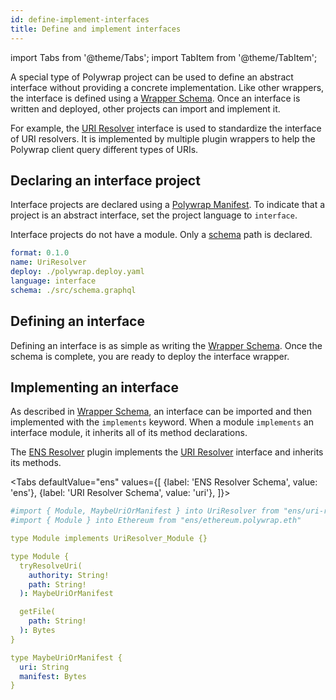 ```yaml
---
id: define-implement-interfaces
title: Define and implement interfaces
---
```


import Tabs from '@theme/Tabs';
import TabItem from '@theme/TabItem';

A special type of Polywrap project can be used to define an abstract interface without providing a concrete implementation.
Like other wrappers, the interface is defined using a [Wrapper Schema](./wrapper-schema).
Once an interface is written and deployed, other projects can import and implement it.

For example, the [URI Resolver](https://github.com/polywrap/monorepo/tree/origin/packages/interfaces/uri-resolver) 
interface is used to standardize the interface of URI resolvers. 
It is implemented by multiple plugin wrappers to help the Polywrap client query different types of URIs.

## Declaring an interface project

Interface projects are declared using a [Polywrap Manifest](./create-wasm-wrappers/polylwrap-manifest).
To indicate that a project is an abstract interface, set the project language to `interface`.

Interface projects do not have a module. Only a [schema](./wrapper-schema) path is declared.

```yaml
format: 0.1.0
name: UriResolver
deploy: ./polywrap.deploy.yaml
language: interface
schema: ./src/schema.graphql
```

## Defining an interface

Defining an interface is as simple as writing the [Wrapper Schema](./wrapper-schema). 
Once the schema is complete, you are ready to deploy the interface wrapper.

## Implementing an interface

As described in [Wrapper Schema](../wrapper-schema#interfaces), 
an interface can be imported and then implemented with the `implements` keyword. 
When a module `implements` an interface module, it inherits all of its method declarations.

The [ENS Resolver](https://github.com/polywrap/monorepo/tree/origin/packages/js/plugins/uri-resolvers/ens-resolver) plugin
implements the [URI Resolver](https://github.com/polywrap/monorepo/tree/origin/packages/interfaces/uri-resolver) interface
and inherits its methods.

<Tabs
defaultValue="ens"
values={[
{label: 'ENS Resolver Schema', value: 'ens'},
{label: 'URI Resolver Schema', value: 'uri'},
]}>
<TabItem value="ens">

```yaml
#import { Module, MaybeUriOrManifest } into UriResolver from "ens/uri-resolver.core.polywrap.eth"
#import { Module } into Ethereum from "ens/ethereum.polywrap.eth"

type Module implements UriResolver_Module {}
```

</TabItem>
<TabItem value="uri">

```yaml
type Module {
  tryResolveUri(
    authority: String!
    path: String!
  ): MaybeUriOrManifest

  getFile(
    path: String!
  ): Bytes
}

type MaybeUriOrManifest {
  uri: String
  manifest: Bytes
}
```

</TabItem>
</Tabs>
